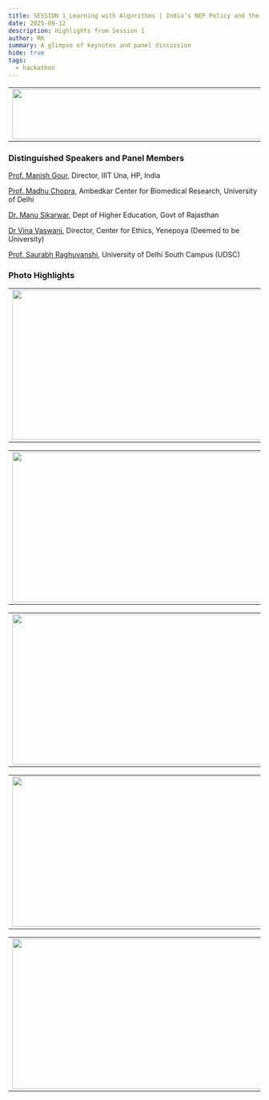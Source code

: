 ```yaml
---
title: SESSION 1_Learning with Algorithms | India’s NEP Policy and the Future of Data Literacy
date: 2025-06-12
description: Highlights from Session 1
author: RK
summary: A glimpse of keynotes and panel discussion 
hide: true
tags:
  - hackathon
---
```


<table>
  <tr>
    <td>
      <img src='{{ "/static/img/events_all/session1_AI_summit.JPG" | url }}' width="500" height="100">
    </td>
  </tr>
</table>

### Distinguished Speakers and Panel Members

[Prof. Manish Gour](https://www.linkedin.com/in/gaurmanish1), Director, IIIT Una, HP, India

[Prof. Madhu Chopra](http://acbrdu.edu/Madhu_Chopra.html), Ambedkar Center for Biomedical Research, University of Delhi

[Dr. Manu Sikarwar](https://www.linkedin.com/in/manu5), Dept of Higher Education, Govt of Rajasthan

[Dr Vina Vaswani](https://www.linkedin.com/in/vina-vaswani-11b44a37), Director, Center for Ethics, Yenepoya (Deemed to be University)

[Prof. Saurabh Raghuvanshi](https://www.linkedin.com/in/saurabh-raghuvanshi-a1222216/?originalSubdomain=in), University of Delhi South Campus (UDSC)

### Photo Highlights

<table>
<tr>
<td><img src='{{ "/static/img/events_all/session1_pic1.jpg" | url }}' width="500" height="300"></td>
<td><img src='{{ "/static/img/events_all/session1_pic2.jpg" | url }}' width="500" height="300"></td>
</tr>   
</table>

<table>
<tr>
<td><img src='{{ "/static/img/events_all/session1_pic3.jpg" | url }}' width="500" height="300"></td>
<td><img src='{{ "/static/img/events_all/session1_pic4.jpg" | url }}' width="500" height="300"></td>
</tr>   
</table>

<table>
<tr>
<td><img src='{{ "/static/img/events_all/session1_pic5.jpg" | url }}' width="500" height="300"></td>
<td><img src='{{ "/static/img/events_all/session1_pic6.jpg" | url }}' width="500" height="300"></td>
</tr>   
</table>

<table>
<tr>
<td><img src='{{ "/static/img/events_all/session1_pic7.jpg" | url }}' width="500" height="300"></td>
<td><img src='{{ "/static/img/events_all/session1_pic8.jpg" | url }}' width="500" height="300"></td>
</tr>   
</table>

<table>
<tr>
<td><img src='{{ "/static/img/events_all/session1_pic9.jpg" | url }}' width="500" height="300"></td>
<td><img src='{{ "/static/img/events_all/session1_pic10.jpg" | url }}' width="500" height="300"></td>
</tr>   
</table>

